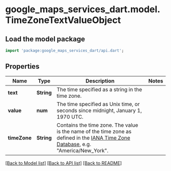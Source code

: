 # google_maps_services_dart.model.TimeZoneTextValueObject

## Load the model package
```dart
import 'package:google_maps_services_dart/api.dart';
```

## Properties
Name | Type | Description | Notes
------------ | ------------- | ------------- | -------------
**text** | **String** | The time specified as a string in the time zone. | 
**value** | **num** | The time specified as Unix time, or seconds since midnight, January 1, 1970 UTC. | 
**timeZone** | **String** | Contains the time zone. The value is the name of the time zone as defined in the [IANA Time Zone Database](http://www.iana.org/time-zones), e.g. \"America/New_York\". | 

[[Back to Model list]](../README.md#documentation-for-models) [[Back to API list]](../README.md#documentation-for-api-endpoints) [[Back to README]](../README.md)



